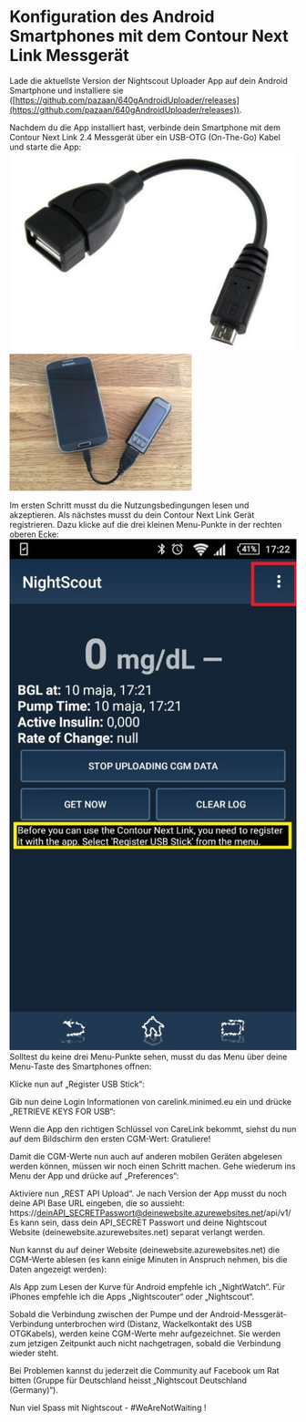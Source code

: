 
# Konfiguration des Android Smartphones mit dem Contour Next Link Messgerät 


 
Lade die aktuellste Version der Nightscout Uploader App auf dein Android 
Smartphone und installiere sie ([https://github.com/pazaan/640gAndroidUploader/releases](https://github.com/pazaan/640gAndroidUploader/releases)). 

Nachdem du die App installiert hast, verbinde dein Smartphone mit dem Contour Next Link 2.4 Messgerät über ein USB-OTG (On-The-Go) Kabel und starte die App: 
![OTG](../../images/640g/app1.jpg) 
![Setup](../../images/640g/app2.jpg)


Im ersten Schritt musst du die Nutzungsbedingungen lesen und akzeptieren. Als nächstes musst du dein Contour Next Link Gerät registrieren. Dazu klicke auf die drei kleinen Menu-Punkte in der rechten oberen Ecke:
![Menu1](../../images/640g/app3.jpg)
Solltest du keine drei Menu-Punkte sehen, musst du das Menu über deine Menu-Taste des Smartphones offnen:  
 
 
 
 
 
 
 
 
 
 
 
 
 
 
 
Klicke nun auf „Register USB Stick“: 
 
Gib nun deine Login Informationen von carelink.minimed.eu ein und drücke „RETRIEVE KEYS FOR USB“: 
 
  
 
Wenn die App den richtigen Schlüssel von CareLink bekommt, siehst du nun auf dem Bildschirm den ersten CGM-Wert: Gratuliere! 
 
  
 
 
Damit die CGM-Werte nun auch auf anderen mobilen Geräten abgelesen werden können, müssen wir noch einen Schritt machen. Gehe wiederum ins Menu der App und drücke auf „Preferences“: 
 
 
 
Aktiviere nun „REST API Upload“. Je nach Version der App musst du noch deine API Base URL eingeben, die so aussieht: 
https://deinAPI_SECRETPasswort@deinewebsite.azurewebsites.net/api/v1/	Es	kann	sein,	dass	dein	API_SECRET	Passwort	und	deine	Nightscout	Website	(deinewebsite.azurewebsites.net)	separat	verlangt	werden.	 
 
Nun kannst du auf deiner Website (deinewebsite.azurewebsites.net) die CGM-Werte ablesen (es kann einige Minuten in Anspruch nehmen, bis die Daten angezeigt werden): 
  
 
Als App zum Lesen der Kurve für Android empfehle ich „NightWatch“. Für iPhones empfehle ich die Apps „Nightscouter“ oder „Nightscout“.  
 
Sobald die Verbindung zwischen der Pumpe und der Android-Messgerät-
Verbindung unterbrochen wird (Distanz, Wackelkontakt des USB OTGKabels), werden keine CGM-Werte mehr aufgezeichnet. Sie werden zum jetzigen Zeitpunkt auch nicht nachgetragen, sobald die Verbindung wieder steht.  
 
Bei Problemen kannst du jederzeit die Community auf Facebook um Rat bitten (Gruppe für Deutschland heisst „Nightscout Deutschland (Germany)“).  
 
Nun viel Spass mit Nightscout - #WeAreNotWaiting ! 

